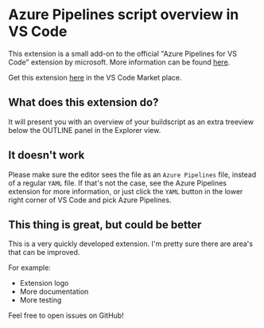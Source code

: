 # Azure Pipelines script overview in VS Code

This extension is a small add-on to the official "Azure Pipelines for VS Code" extension by microsoft. More information can be found [here](https://marketplace.visualstudio.com/items?itemName=ms-azure-devops.azure-pipelines).

Get this extension [here](https://marketplace.visualstudio.com/items?itemName=terWoordComputers.azure-pipelines-overview) in the VS Code Market place.

## What does this extension do?

It will present you with an overview of your buildscript as an extra treeview below the OUTLINE panel in the Explorer view.

## It doesn't work

Please make sure the editor sees the file as an `Azure Pipelines` file, instead of a regular `YAML` file. If that's not the case, see the Azure Pipelines extension for more information, or just click the `YAML` button in the lower right corner of VS Code and pick Azure Pipelines.

## This thing is great, but could be better

This is a very quickly developed extension. I'm pretty sure there are area's that can be improved.

For example:
- Extension logo
- More documentation
- More testing

Feel free to open issues on GitHub!
